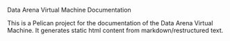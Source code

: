 Data Arena Virtual Machine Documentation

This is a Pelican project for the documentation of the Data Arena Virtual Machine.
It generates static html content from markdown/restructured text.

